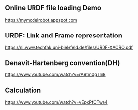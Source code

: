 ## Online URDF file loading Demo
https://mymodelrobot.appspot.com

## URDF: Link and Frame representation
https://ni.www.techfak.uni-bielefeld.de/files/URDF-XACRO.pdf

## Denavit-Hartenberg convention(DH)
https://www.youtube.com/watch?v=rA9tm0gTln8

## Calculation

https://www.youtube.com/watch?v=vEpxPfCTwe4
